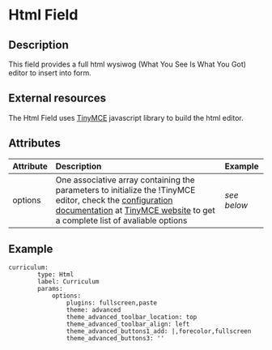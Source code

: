 # Html Field #

## Description ##

This field provides a full html wysiwog (What You See Is What You Got) editor to insert into form.

## External resources ##

The Html Field uses [TinyMCE](http://tinymce.moxiecode.com/) javascript library to build the html editor.

## Attributes ##

| **Attribute** | **Description** | **Example** |
|:--------------|:----------------|:------------|
| options       | One associative array containing the parameters to initialize the !TinyMCE editor, check the [configuration documentation](http://wiki.moxiecode.com/index.php/TinyMCE:Configuration) at [TinyMCE website](http://tinymce.moxiecode.com/) to get a complete list of avaliable options | _see below_ |

## Example ##

```
curriculum:
        type: Html
        label: Curriculum
        params:
            options:
                plugins: fullscreen,paste
                theme: advanced
                theme_advanced_toolbar_location: top
                theme_advanced_toolbar_align: left
                theme_advanced_buttons1_add: |,forecolor,fullscreen
                theme_advanced_buttons3: ''
```